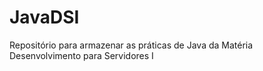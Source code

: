 # JavaDSI
Repositório para armazenar as práticas de Java da Matéria Desenvolvimento para Servidores I
